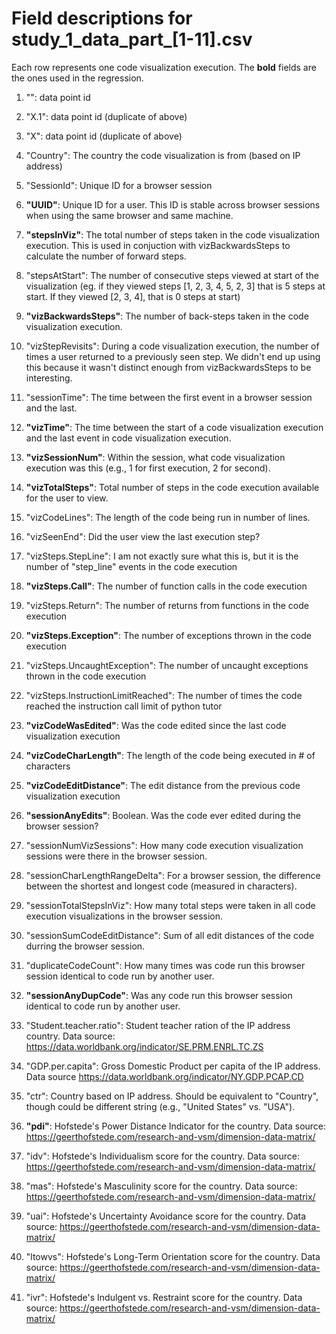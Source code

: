 # Field descriptions for study_1_data_part_[1-11].csv

Each row represents one code visualization execution. The **bold** fields are the ones used in the regression.

1. "": data point id

2. "X.1": data point id (duplicate of above)

3. "X": data point id (duplicate of above)

4. "Country": The country the code visualization is from (based on IP address)

5. "SessionId": Unique ID for a browser session

6. **"UUID"**: Unique ID for a user. This ID is stable across browser sessions when using the same browser and same machine.

7. **"stepsInViz"**: The total number of steps taken in the code visualization execution. This is used in conjuction with vizBackwardsSteps to calculate the number of forward steps.

8. "stepsAtStart": The number of consecutive steps viewed at start of the visualization (eg. if they viewed steps [1, 2, 3, 4, 5, 2, 3] that is 5 steps at start. If they viewed [2, 3, 4], that is 0 steps at start)

9. **"vizBackwardsSteps"**: The number of back-steps taken in the code visualization execution.

10. "vizStepRevisits": During a code visualization execution, the number of times a user returned to a previously seen step. We didn't end up using this because it wasn't distinct enough from vizBackwardsSteps to be interesting.

11. "sessionTime": The time between the first event in a browser session and the last.

12. **"vizTime"**: The time between the start of a code visualization execution and the last event in code visualization execution.

13. **"vizSessionNum"**: Within the session, what code visualization execution was this (e.g., 1 for first execution, 2 for second).

14. **"vizTotalSteps"**: Total number of steps in the code execution available for the user to view.

15. "vizCodeLines": The length of the code being run in number of lines.

16. "vizSeenEnd": Did the user view the last execution step?

17. "vizSteps.StepLine": I am not exactly sure what this is, but it is the number of "step_line" events in the code execution

18. **"vizSteps.Call"**: The number of function calls in the code execution

19. "vizSteps.Return": The number of returns from functions in the code execution

20. **"vizSteps.Exception"**: The number of exceptions thrown in the code execution

21. "vizSteps.UncaughtException": The number of uncaught exceptions thrown in the code execution

22. "vizSteps.InstructionLimitReached": The number of times the code reached the instruction call limit of python tutor

23. **"vizCodeWasEdited"**: Was the code edited since the last code visualization execution

24. **"vizCodeCharLength"**: The length of the code being executed in # of characters

25. **"vizCodeEditDistance"**: The edit distance from the previous code visualization execution

26. **"sessionAnyEdits"**: Boolean. Was the code ever edited during the browser session?

27. "sessionNumVizSessions": How many code execution visualization sessions were there in the browser session.

28. "sessionCharLengthRangeDelta": For a browser session, the difference between the shortest and longest code (measured in characters).

29. "sessionTotalStepsInViz": How many total steps were taken in all code execution visualizations in the browser session.

30. "sessionSumCodeEditDistance": Sum of all edit distances of the code durring the browser session.

31. "duplicateCodeCount": How many times was code run this browser session identical to code run by another user.

32. **"sessionAnyDupCode"**: Was any code run this browser session identical to code run by another user.

33. "Student.teacher.ratio": Student teacher ration of the IP address country. Data source: https://data.worldbank.org/indicator/SE.PRM.ENRL.TC.ZS

34. "GDP.per.capita": Gross Domestic Product per capita of the IP address. Data source https://data.worldbank.org/indicator/NY.GDP.PCAP.CD

35. "ctr": Country based on IP address. Should be equivalent to "Country", though could be different string (e.g., "United States" vs. "USA").

36. **"pdi"**: Hofstede's Power Distance Indicator for the country. Data source: https://geerthofstede.com/research-and-vsm/dimension-data-matrix/

37. "idv": Hofstede's Individualism score for the country. Data source: https://geerthofstede.com/research-and-vsm/dimension-data-matrix/

38. "mas": Hofstede's Masculinity score for the country. Data source: https://geerthofstede.com/research-and-vsm/dimension-data-matrix/

39. "uai": Hofstede's Uncertainty Avoidance score for the country. Data source: https://geerthofstede.com/research-and-vsm/dimension-data-matrix/

40. "ltowvs": Hofstede's Long-Term Orientation score for the country. Data source: https://geerthofstede.com/research-and-vsm/dimension-data-matrix/

41. "ivr": Hofstede's Indulgent vs. Restraint score for the country. Data source: https://geerthofstede.com/research-and-vsm/dimension-data-matrix/


